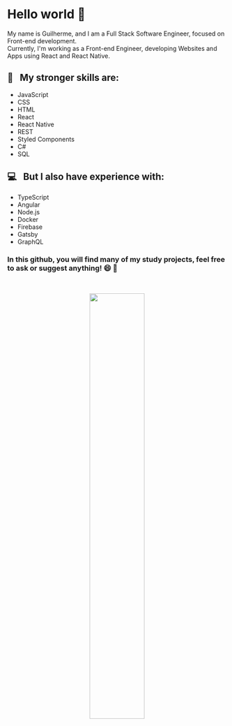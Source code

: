# Hello world 👋

My name is Guilherme, and I am a Full Stack Software Engineer, focused on Front-end development. <br />
Currently, I'm working as a Front-end Engineer, developing Websites and Apps using React and React Native.

 ## :rocket: &nbsp; My stronger skills are: 
 - JavaScript
 - CSS
 - HTML
 - React
 - React Native
 - REST
 - Styled Components
 - C#
 - SQL
 
 ## :computer: &nbsp; But I also have experience with:
 - TypeScript
 - Angular
 - Node.js
 - Docker
 - Firebase
 - Gatsby
 - GraphQL

### In this github, you will find many of my study projects, feel free to ask or suggest anything! 😄 💬

<br />
<p align="center">
 <image src="kuni-octocat.png" width="50%" />
</p>
